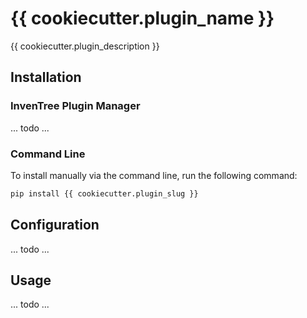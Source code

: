 # {{ cookiecutter.plugin_name }}

{{ cookiecutter.plugin_description }}

## Installation

### InvenTree Plugin Manager

... todo ...

### Command Line 

To install manually via the command line, run the following command:

```bash
pip install {{ cookiecutter.plugin_slug }}
```

## Configuration

... todo ...

## Usage

... todo ...
